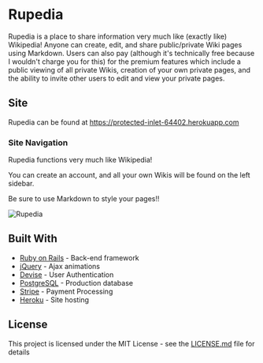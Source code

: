 # Rupedia

Rupedia is a place to share information very much like (exactly like) Wikipedia! Anyone can create, edit, and share public/private Wiki pages using Markdown. Users can also pay (although it's technically free because I wouldn't charge you for this) for the premium features which include a public viewing of all private Wikis, creation of your own private pages, and the ability to invite other users to edit and view your private pages.

## Site

Rupedia can be found at https://protected-inlet-64402.herokuapp.com

### Site Navigation

Rupedia functions very much like Wikipedia!

You can create an account, and all your own Wikis will be found on the left sidebar.

Be sure to use Markdown to style your pages!!

![Rupedia](http://brandonarmand.com/images/wiki.png "Basic site clip")

## Built With

* [Ruby on Rails](https://rubyonrails.org) - Back-end framework
* [jQuery](https://jquery.com) - Ajax animations
* [Devise](https://github.com/plataformatec/devise) - User Authentication
* [PostgreSQL](https://rubygems.org/gems/pg/versions/0.18.4) - Production database
* [Stripe](stripe.com) - Payment Processing
* [Heroku](heroku.com) - Site hosting



## License

This project is licensed under the MIT License - see the [LICENSE.md](LICENSE.md) file for details
